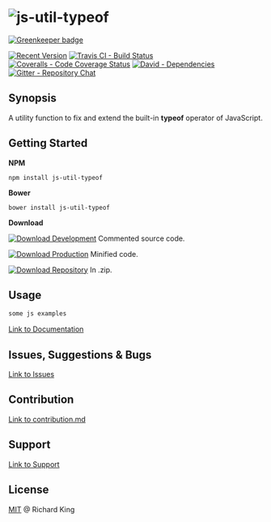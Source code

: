 # ![js-util-typeof][logo]

[![Greenkeeper badge](https://badges.greenkeeper.io/richrdkng/js-util-typeof.svg)](https://greenkeeper.io/)

[![Recent Version][npm-badge]][npm-url]
[![Travis CI - Build Status][travis-badge]][travis-url]
[![Coveralls - Code Coverage Status][coverage-badge]][coverage-url]
[![David - Dependencies][dependencies-badge]][dependencies-url]
[![Gitter - Repository Chat][chat-badge]][chat-url]

## Synopsis

A utility function to fix and extend the built-in **typeof** operator of JavaScript.

## Getting Started

**NPM**

```
npm install js-util-typeof
```

**Bower**

```
bower install js-util-typeof
```

**Download**

[![Download Development][development-badge]][development-url]
Commented source code.

[![Download Production][production-badge]][production-url]
Minified code.

[![Download Repository][repository-badge]][repository-url]
In .zip.

## Usage

```javascript
some js examples
```

[Link to Documentation](https://github.com/richrdkng/js-util-typeof/wiki)

## Issues, Suggestions & Bugs

[Link to Issues](https://github.com/richrdkng/js-util-typeof/issues)

## Contribution

[Link to contribution.md](contribution.md)

## Support

[Link to Support](http://richrdkng.github.io/support)

## License

[MIT](https://opensource.org/licenses/MIT) @ Richard King

[logo]:               logo/js-util-typeof-logo.png

[npm-badge]:          https://img.shields.io/npm/v/js-util-typeof.svg
[npm-url]:            https://www.npmjs.com/package/js-util-typeof

[travis-badge]:       https://travis-ci.org/richrdkng/js-util-typeof.svg?branch=master
[travis-url]:         https://travis-ci.org/richrdkng/js-util-typeof

[coverage-badge]:     https://coveralls.io/repos/github/richrdkng/js-util-typeof/badge.svg?branch=master
[coverage-url]:       https://coveralls.io/github/richrdkng/js-util-typeof

[dependencies-badge]: https://david-dm.org/richrdkng/js-util-typeof.svg
[dependencies-url]:   https://david-dm.org/richrdkng/js-util-typeof

[chat-badge]:         https://badges.gitter.im/richrdkng/js-util-typeof.svg
[chat-url]:           https://gitter.im/richrdkng/js-util-typeof?utm_source=badge&utm_medium=badge&utm_campaign=pr-badge

[development-badge]:  http://img.shields.io/badge/download-DEVELOPMENT-brightgreen.svg
[development-url]:    https://cdn.rawgit.com/richrdkng/js-util-typeof/master/src/typeof.js

[production-badge]:   http://img.shields.io/badge/download-PRODUCTION-red.svg
[production-url]:     https://cdn.rawgit.com/richrdkng/js-util-typeof/master/dist/typeof.min.js

[repository-badge]:   http://img.shields.io/badge/download-REPOSITORY+DOCUMENTATION-orange.svg
[repository-url]:     https://cdn.rawgit.com/richrdkng/js-util-typeof/master/dist/repository.zip
